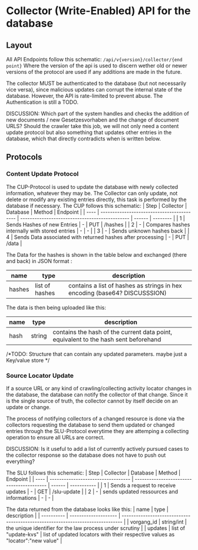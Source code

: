 # Collector (Write-Enabled) API for the database
## Layout
All API Endpoints follow this schematic:
`/api/v{version}/collector/{end point}` 
Where the version of the api is used to discern wether old or newer versions of the protocol are used if any additions are made in the future.

The collector MUST be authenticated to the database (but not necessarily vice versa), since malicious updates can corrupt the internal state of the database. However, the API is rate-limited to prevent abuse.
The Authentication is still a TODO.

DISCUSSION: Which part of the system handles and checks the addition of new documents / new Gesetzesvorhaben and the change of document URLS? Should the crawler take this job, we will not only need a content update protocol but also something that updates other entries in the database, which that directly contradicts when is written below. 

## Protocols
### Content Update Protocol
The CUP-Protocol is used to update the database with newly collected information, whatever they may be.
The Collector can only update, not delete or modify any existing entries directly, this task is performed by the database if necessary.
The CUP follows this schematic:
 | Step | Collector                                  | Database                                       | Method | Endpoint |
 | ---- | ------------------------------------------ | ---------------------------------------------- | ------ | -------- |
 | 1    | Sends Hashes of new Entries                | -                                              | PUT    | /hashes  |
 | 2    | -                                          | Compares hashes internally with stored entries | -      | -        |
 | 3    | -                                          | Sends unknown hashes back                      |
 | 4    | Sends Data associated with returned hashes after processing | -                                              | PUT    | /data    |

The Data for the hashes is shown in the table below and exchanged (there and back) in JSON format :

| name   | type           | description                                                                |
| ------ | -------------- | -------------------------------------------------------------------------- |
| hashes | list of hashes | contains a list of hashes as strings in hex encoding (base64? DISCUSSSION) |

The data is then being uploaded like this:

| name | type   | description                                                                         |
| ---- | ------ | ----------------------------------------------------------------------------------- |
| hash | string | contains the hash of the current data point, equivalent to the hash sent beforehand |
/*TODO: Structure that can contain any updated parameters. maybe just a Key/value store */


 ### Source Locator Update

If a source URL or any kind of crawling/collecting activity locator changes in the database, the database can notify the collector of that change.
Since it is the single source of truth, the collector cannot by itself decide on an update or change.

The process of notifying collectors of a changed resource is done via the collectors requesting the database to send them updated or changed entries through the SLU-Protocol everytime they are attemping a collecting operation to ensure all URLs are correct.

DISCUSSION: Is it useful to add a list of currently actively pursued cases to the collector response so the database does not have to push out everything?

The SLU follows this schematic:
 | Step | Collector                          | Database                                  | Method | Endpoint    |
 | ---- | ---------------------------------- | ----------------------------------------- | ------ | ----------- |
 | 1    | Sends a request to receive updates | -                                         | GET    | /slu-update |
 | 2    | -                                  | sends updated ressources and informations | -      | -           |

The data returned from the database looks like this:
| name       | type                 | description                                                                    |
| ---------- | -------------------- | ------------------------------------------------------------------------------ |
| vorgang_id | string/int           | the unique identifier for the law process under scrutiny                       |
| updates    | list of "update-kvs" | list of updated locators with their respective values as "locator":"new value" |
